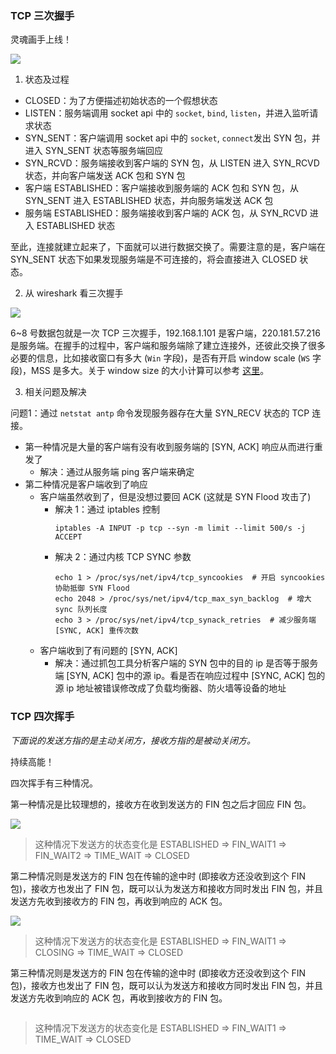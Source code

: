 ### TCP 三次握手

灵魂画手上线！

![](https://raw.githubusercontent.com/hsxhr-10/picture/master/三次握手.jpeg)

1. 状态及过程

- CLOSED：为了方便描述初始状态的一个假想状态
- LISTEN：服务端调用 socket api 中的 `socket`, `bind`, `listen`，并进入监听请求状态
- SYN_SENT：客户端调用 socket api 中的 `socket`, `connect`发出 SYN 包，并进入 SYN_SENT 状态等服务端回应
- SYN_RCVD：服务端接收到客户端的 SYN 包，从 LISTEN 进入 SYN_RCVD 状态，并向客户端发送 ACK 包和 SYN 包
- 客户端 ESTABLISHED：客户端接收到服务端的 ACK 包和 SYN 包，从 SYN_SENT 进入 ESTABLISHED 状态，并向服务端发送 ACK 包
- 服务端 ESTABLISHED：服务端接收到客户端的 ACK 包，从 SYN_RCVD 进入 ESTABLISHED 状态

至此，连接就建立起来了，下面就可以进行数据交换了。需要注意的是，客户端在 SYN_SENT 状态下如果发现服务端是不可连接的，将会直接进入 CLOSED 状态。

2. 从 wireshark 看三次握手

![](https://raw.githubusercontent.com/hsxhr-10/picture/master/从wireshark看三次握手.png)

6~8 号数据包就是一次 TCP 三次握手，192.168.1.101 是客户端，220.181.57.216 是服务端。在握手的过程中，客户端和服务端除了建立连接外，还彼此交换了很多必要的信息，比如接收窗口有多大 (`Win` 字段)，是否有开启 window scale (`WS` 字段)，MSS 是多大。关于 window size 的大小计算可以参考 [这里](https://github.com/hsxhr-10/blog/blob/master/Linux/【网络%20IO】--%20白话%20TCP%20窗口与重传.md#接收窗口)。

3. 相关问题及解决

问题1：通过 `netstat antp` 命令发现服务器存在大量 SYN_RECV 状态的 TCP 连接。

- 第一种情况是大量的客户端有没有收到服务端的 [SYN, ACK] 响应从而进行重发了
  - 解决：通过从服务端 ping 客户端来确定
- 第二种情况是客户端收到了响应
  - 客户端虽然收到了，但是没想过要回 ACK (这就是 SYN Flood 攻击了)
    - 解决 1：通过 iptables 控制
      ```
      iptables -A INPUT -p tcp --syn -m limit --limit 500/s -j ACCEPT
      ```
    - 解决 2：通过内核 TCP SYNC 参数
      ```
      echo 1 > /proc/sys/net/ipv4/tcp_syncookies  # 开启 syncookies 协助抵御 SYN Flood
      echo 2048 > /proc/sys/net/ipv4/tcp_max_syn_backlog  # 增大 sync 队列长度
      echo 3 > /proc/sys/net/ipv4/tcp_synack_retries  # 减少服务端 [SYNC, ACK] 重传次数
      ```
  - 客户端收到了有问题的 [SYN, ACK]
    - 解决：通过抓包工具分析客户端的 SYN 包中的目的 ip 是否等于服务端 [SYN, ACK] 包中的源 ip。看是否在响应过程中 [SYNC, ACK] 包的源 ip 地址被错误修改成了负载均衡器、防火墙等设备的地址

### TCP 四次挥手

*下面说的发送方指的是主动关闭方，接收方指的是被动关闭方。*

持续高能！

四次挥手有三种情况。

第一种情况是比较理想的，接收方在收到发送方的 FIN 包之后才回应 FIN 包。

![](https://raw.githubusercontent.com/hsxhr-10/picture/master/四次挥手1.png)

> 这种情况下发送方的状态变化是 ESTABLISHED => FIN_WAIT1 => FIN_WAIT2 => TIME_WAIT => CLOSED

第二种情况则是发送方的 FIN 包在传输的途中时 (即接收方还没收到这个 FIN 包)，接收方也发出了 FIN 包，既可以认为发送方和接收方同时发出 FIN 包，并且发送方先收到接收方的 FIN 包，再收到响应的 ACK 包。

![](https://raw.githubusercontent.com/hsxhr-10/picture/master/四次挥手2.png)

> 这种情况下发送方的状态变化是 ESTABLISHED => FIN_WAIT1 => CLOSING => TIME_WAIT => CLOSED

第三种情况则是发送方的 FIN 包在传输的途中时 (即接收方还没收到这个 FIN 包)，接收方也发出了 FIN 包，既可以认为发送方和接收方同时发出 FIN 包，并且发送方先收到响应的 ACK 包，再收到接收方的 FIN 包。

![]()

> 这种情况下发送方的状态变化是 ESTABLISHED => FIN_WAIT1 => TIME_WAIT => CLOSED














